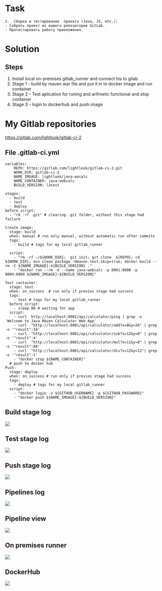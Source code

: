# Task
```
2.	Сборка и тестирование  проекта (Java, JS, etc.):
- Собрать проект из вашего репозитория GitLab.
- Протестировать работу приоложения.
```

# Solution

## Steps

1. Install local on-premises gitlab_runner and connect his to gilab
2. Stage 1 - build by maven war file and put it  in to docker image and run container
3. Stage 2 - Test aplication for runing and arifmetic functional and stop container
4. Stage 3 - login to dockerhub and push image

# My Gitlab repositories
https://gitlab.com/lightlook/gitlab-ci-2

## File .gitlab-ci.yml
```
variables:
    REPO: https://gitlab.com/lightlook/gitlab-ci-2.git
    WORK_DIR: gitlab-ci-2
    NAME_IMGAGE: lightlook/java-wecalc
    NAME_CONTAINER: java-webcalc
    BUILD_VERSION: latest
   
stages:
  - build
  - test
  - deploy
before_script:
  - "rm -rf .git" # clearing .git folder, without this stage had failure
 
Create image:
  stage: build
  when: manual # run only manual, without automatic run after commits
  tags: 
    - build # tags for my local gitlab_runner
      
  script:
    - "rm -rf ~/${WORK_DIR};  git init; git clone  ${REPO}; cd ${WORK_DIR}; mvn clean package -Dmaven.test.skip=true; docker build --rm -t ${NAME_IMGAGE}:${BUILD_VERSION} ."
    - "docker run --rm -d --name java-webcalc -p 8081:8080 -p 8009:8009 ${NAME_IMGAGE}:${BUILD_VERSION}"
    
Test container:
  stage: test
  when: on_success  # run only if previos stage had success
  tags: 
    - test # tags for my local gitlab_runner
  before_script: 
    - sleep 80 # waiting for app
  script:
    - curl  http://localhost:8081/api/calculator/ping | grep -o 'Welcome to Java Maven Calculator Web App'
    - curl  "http://localhost:8081/api/calculator/add?x=8&y=26" | grep -o '"result":34'
    - curl  "http://localhost:8081/api/calculator/sub?x=12&y=8" | grep -o '"result":4'
    - curl  "http://localhost:8081/api/calculator/mul?x=11&y=8" | grep -o '"result":88'
    - curl  "http://localhost:8081/api/calculator/div?x=12&y=12"| grep -o '"result":1'
    - "docker stop ${NAME_CONTAINER}" 
  # push to docker hub
Push:  
  stage: deploy
  when: on_success # run only if previos stage had success
  tags: 
    - deploy # tags for my local gitlab_runner
  script: 
    - "docker login -u ${GITHUB_USERNAME} -p ${GITHUB_PASSWORD}"
    - "docker push ${NAME_IMGAGE}:${BUILD_VERSION}"
```
## Build stage log
![](https://github.com/fenixra73/Dnipro_DevOps_int_2020/raw/master/task4-gitlab-pipeline2/screenshot/pic1.png  )


## Test stage log

![](https://github.com/fenixra73/Dnipro_DevOps_int_2020/raw/master/task4-gitlab-pipeline2/screenshot/pic2.png  )

## Push stage log 
![](https://github.com/fenixra73/Dnipro_DevOps_int_2020/raw/master/task4-gitlab-pipeline2/screenshot/pic3.png  )

## Pipelines log
![](https://github.com/fenixra73/Dnipro_DevOps_int_2020/raw/master/task4-gitlab-pipeline2/screenshot/pic4.png  )

## Pipeline view

![](https://github.com/fenixra73/Dnipro_DevOps_int_2020/raw/master/task4-gitlab-pipeline2/screenshot/pic5.png  )

## On premises runner

![](https://github.com/fenixra73/Dnipro_DevOps_int_2020/raw/master/task4-gitlab-pipeline2/screenshot/pic6.png  )


## DockerHub

![](https://github.com/fenixra73/Dnipro_DevOps_int_2020/raw/master/task4-gitlab-pipeline2/screenshot/pic7.png  )
